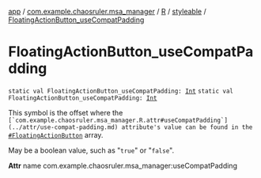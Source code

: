 [app](../../../index.md) / [com.example.chaosruler.msa_manager](../../index.md) / [R](../index.md) / [styleable](index.md) / [FloatingActionButton_useCompatPadding](.)

# FloatingActionButton_useCompatPadding

`static val FloatingActionButton_useCompatPadding: `[`Int`](https://kotlinlang.org/api/latest/jvm/stdlib/kotlin/-int/index.html)
`static val FloatingActionButton_useCompatPadding: `[`Int`](https://kotlinlang.org/api/latest/jvm/stdlib/kotlin/-int/index.html)

This symbol is the offset where the ``[`com.example.chaosruler.msa_manager.R.attr#useCompatPadding`](../attr/use-compat-padding.md) attribute's value can be found in the ``[`#FloatingActionButton`](-floating-action-button.md) array.

May be a boolean value, such as "`true`" or "`false`".

**Attr**
name com.example.chaosruler.msa_manager:useCompatPadding

